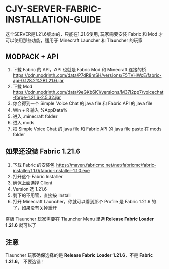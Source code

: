 # CJY-SERVER-FABRIC-INSTALLATION-GUIDE
这个SERVER是1.21.6版本的，只能在1.21.6使用, 玩家需要安装 Fabric 和 Mod 才可以使用那些功能，适用于 Minecraft Launcher 和 Tlauncher 的玩家

## MODPACK + API
1. 下载 Fabric 的 API，API 也就是 Fabric Mod 和 Minecraft 连接的桥
   https://cdn.modrinth.com/data/P7dR8mSH/versions/F5TVHWcE/fabric-api-0.128.2%2B1.21.6.jar
2. 下载 Mod
   https://cdn.modrinth.com/data/9eGKb6K1/versions/M37I2pp7/voicechat-forge-1.21.6-2.5.32.jar
3. 你会得到一个 Simple Voice Chat 的 java file 和 Fabric API 的 java file
4. Win + R 输入 %AppData%
5. 进入 .minecraft folder
6. 进入 mods
7. 把 Simple Voice Chat 的 java file 和 Fabric API 的 java file paste 在 mods folder

## 如果还没装 Fabric 1.21.6
1. 下载 Fabric 的安装包
   https://maven.fabricmc.net/net/fabricmc/fabric-installer/1.1.0/fabric-installer-1.1.0.exe
2. 打开这个 Fabric Installer
3. 确保上面选择 Client
4. Version 选 1.21.6
5. 剩下的不用管，直接按 Install
6. 打开 Minecraft Launcher，你就可以看到那个 Profile 是 Fabric 1.21.6 的了，如果没有关掉重开

盗版 Tlauncher 玩家需要在 Tlauncher Menu 里选 **Release Fabric Loader 1.21.6** 就可以了

## 注意
Tlauncher 玩家确保选择的是 **Release Fabric Loader 1.21.6**，不是 **Fabric 1.21.6**， 不要选错！
